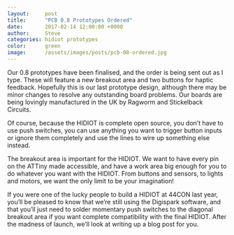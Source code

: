 ```yaml
---
layout:     post
title:      "PCB 0.8 Prototypes Ordered"
date:       2017-02-14 12:00:00 +0000
author:     Steve
categories: hidiot prototypes
color:      green
image:      /assets/images/posts/pcb-08-ordered.jpg
---
```

Our 0.8 prototypes have been finalised, and the order is being sent out as I type. These will feature a new breakout area and two buttons for haptic feedback. Hopefully this is our last prototype design, although there may be minor changes to resolve any outstanding board problems. Our boards are being lovingly manufactured in the UK by Ragworm and Stickelback Circuits.

Of course, because the HIDIOT is complete open source, you don’t have to use push switches, you can use anything you want to trigger button inputs or ignore them completely and use the lines to wire up something else instead.

The breakout area is important for the HIDIOT. We want to have every pin on the ATTiny made accessible, and have a work area big enough for you to do whatever you want with the HIDIOT. From buttons and sensors, to lights and motors, we want the only limit to be your imagination!

If you were one of the lucky people to build a HIDIOT at 44CON last year, you’ll be pleased to know that we’re still using the Digispark software, and that you’ll just need to solder momentary push switches to the diagonal breakout area if you want complete compatibility with the final HIDIOT. After the madness of launch, we’ll look at writing up a blog post for you.
